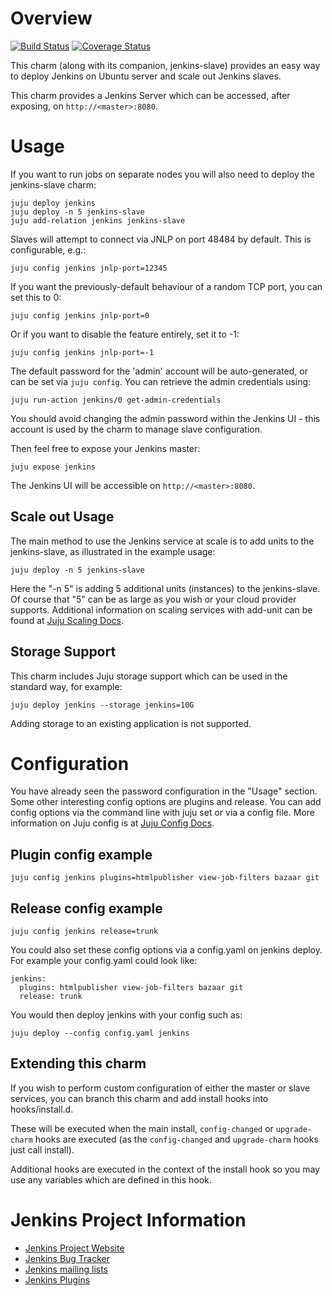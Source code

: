 # Overview
[![Build Status](https://travis-ci.org/jenkinsci/jenkins-charm.svg?branch=master)](https://travis-ci.org/jenkinsci/jenkins-charm) [![Coverage Status](https://coveralls.io/repos/github/jenkinsci/jenkins-charm/badge.svg?branch=master)](https://coveralls.io/github/jenkinsci/jenkins-charm?branch=master)

This charm (along with its companion, jenkins-slave) provides an easy way to deploy Jenkins on Ubuntu server and scale out Jenkins slaves.

This charm provides a Jenkins Server which can be accessed, after exposing, on `http://<master>:8080`.

# Usage

If you want to run jobs on separate nodes you will also need to deploy the jenkins-slave charm:

    juju deploy jenkins
    juju deploy -n 5 jenkins-slave
    juju add-relation jenkins jenkins-slave

Slaves will attempt to connect via JNLP on port 48484 by default. This is configurable, e.g.:

    juju config jenkins jnlp-port=12345

If you want the previously-default behaviour of a random TCP port, you can set this to 0:

    juju config jenkins jnlp-port=0

Or if you want to disable the feature entirely, set it to -1:

    juju config jenkins jnlp-port=-1

The default password for the 'admin' account will be auto-generated, or can be
set via `juju config`. You can retrieve the admin credentials using:

    juju run-action jenkins/0 get-admin-credentials

You should avoid changing the admin password within the Jenkins UI - this account is used by the charm to manage slave configuration.

Then feel free to expose your Jenkins master:

    juju expose jenkins

The Jenkins UI will be accessible on `http://<master>:8080`.

## Scale out Usage

The main method to use the Jenkins service at scale is to add units to the jenkins-slave, as illustrated in the example usage:

    juju deploy -n 5 jenkins-slave

Here the "-n 5" is adding 5 additional units (instances) to the jenkins-slave. Of course that "5" can be as large as you wish or your cloud provider supports. Additional information on scaling services with add-unit can be found at [Juju Scaling Docs](https://juju.ubuntu.com/docs/charms-scaling.html).

## Storage Support
This charm includes Juju storage support which can be used in the standard way, for example:

    juju deploy jenkins --storage jenkins=10G

Adding storage to an existing application is not supported.

# Configuration

You have already seen the password configuration in the "Usage" section. Some other interesting config options are plugins and release. You can add config options via the command line with juju set or via a config file. More information on Juju config is at [Juju Config Docs](https://juju.ubuntu.com/docs/charms-config.html).

## Plugin config example

    juju config jenkins plugins=htmlpublisher view-job-filters bazaar git

## Release config example

    juju config jenkins release=trunk

You could also set these config options via a config.yaml on jenkins deploy. For example your config.yaml could look like:

    jenkins:
      plugins: htmlpublisher view-job-filters bazaar git 
      release: trunk 

You would then deploy jenkins with your config such as:

    juju deploy --config config.yaml jenkins
 
## Extending this charm

If you wish to perform custom configuration of either the master or slave services, you can branch this charm and add install hooks into hooks/install.d.

These will be executed when the main install, `config-changed` or `upgrade-charm` hooks are executed (as the `config-changed` and `upgrade-charm` hooks just call install).

Additional hooks are executed in the context of the install hook so you may use any variables which are defined in this hook.

# Jenkins Project Information 

- [Jenkins Project Website](http://jenkins-ci.org/)
- [Jenkins Bug Tracker](https://wiki.jenkins-ci.org/display/JENKINS/Issue+Tracking)
- [Jenkins mailing lists](http://jenkins-ci.org/content/mailing-lists)
- [Jenkins Plugins](https://wiki.jenkins-ci.org/display/JENKINS/Plugins)
